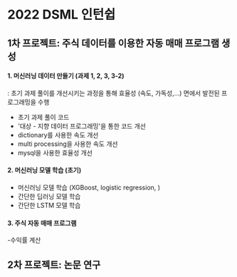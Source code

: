 # 2022 DSML 인턴쉽 

## 1차 프로젝트: 주식 데이터를 이용한 자동 매매 프로그램 생성 

#### 1. 머신러닝 데이터 만들기 (과제 1, 2, 3, 3-2) 
: 초기 과제 풀이를 개선시키는 과정을 통해 효율성 (속도, 가독성,...) 면에서 발전된 프로그래밍을 수행 
  - 초기 과제 풀이 코드
  - '대상 - 지향 데이터 프로그래밍'을 통한 코드 개선 
  - dictionary를 사용한 속도 개선 
  - multi processing을 사용한 속도 개선 
  - mysql을 사용한 효율성 개선
  
#### 2. 머신러닝 모델 학습 (초기) 
  - 머신러닝 모델 학습 (XGBoost, logistic regression, )
  - 간단한 딥러닝 모델 학습 
  - 간단한 LSTM 모델 학습 

#### 3. 주식 자동 매매 프로그램 
  -수익률 계산 
 
## 2차 프로젝트: 논문 연구 
